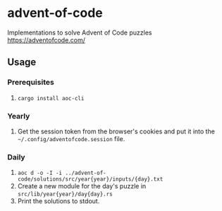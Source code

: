 # advent-of-code

Implementations to solve Advent of Code puzzles https://adventofcode.com/

## Usage

### Prerequisites

1. `cargo install aoc-cli`

### Yearly

1. Get the session token from the browser's cookies and put it into the `~/.config/adventofcode.session` file.

### Daily

1. `aoc d -o -I -i ../advent-of-code/solutions/src/year{year}/inputs/{day}.txt`
1. Create a new module for the day's puzzle in `src/lib/year{year}/day{day}.rs`
1. Print the solutions to stdout.
